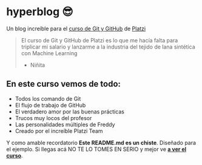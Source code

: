 # hyperblog 😎
Un blog increíble para el [curso de Git y GitHub](https://platzi.com/cursos/git-github/ "curso de Git y GitHub") de [Platzi](https://platzi.com "Paltzi")
> El curso de Git y GitHub de Platzi es lo que me hacía falta para triplicar
mi salario y lanzarme a la industria del tejido de lana sintética con
Machine Learning
> - Niñita

## En este curso vemos de todo:
* Todos los comando de Git
* El flujo de trabajo de GitHub
* El verdadero amor por las buenas prácticas
* Trucos muy locos del profesor
* Las personalidades múltiples de Freddy
* Creado por el increíble Platzi Team

Y como amable recordatorio **Este README.md es un chiste**. Diseñado para el
ejemplo. Si llegas acá NO TE LO TOMES EN SERIO y mejor ve 
[**a ver el curso**](https://platzi.com/cursos/git-github/ "a ver el curso").